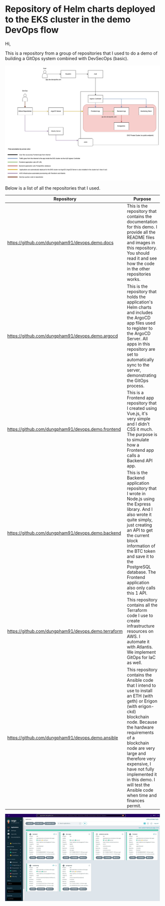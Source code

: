 # Repository of Helm charts deployed to the EKS cluster in the demo DevOps flow

Hi,

This is a repository from a group of repositories that I used to do a demo of building a GitOps system combined with DevSecOps (basic).

![devops-demo.jpg](./images/devops-demo.jpg)

Below is a list of all the repositories that I used.

| Repository | Purpose |
| ------ | ------ |
| https://github.com/dungpham91/devops.demo.docs | This is the repository that contains the documentation for this demo. I provide all the README files and images in this repository. You should read it and see how the code in the other repositories works. |
| https://github.com/dungpham91/devops.demo.argocd | This is the repository that holds the application's Helm charts and includes the ArgoCD app files used to register to the ArgoCD Server. All apps in this repository are set to automatically sync to the server, demonstrating the GitOps process. |
| https://github.com/dungpham91/devops.demo.frontend | This is a Frontend app repository that I created using Vue.js, it's very simple and I didn't CSS it much. The purpose is to simulate how a Frontend app calls a Backend API app. |
| https://github.com/dungpham91/devops.demo.backend | This is the Backend application repository that I wrote in Node.js using the Express library. And I also wrote it quite simply, just creating an API to get the current block information of the BTC token and save it to the PostgreSQL database. The Frontend application also only calls this 1 API. |
| https://github.com/dungpham91/devops.demo.terraform | This repository contains all the Terraform code I use to create infrastructure resources on AWS. I automate it with Atlantis. We implement GitOps for IaC as well. |
| https://github.com/dungpham91/devops.demo.ansible | This repository contains the Ansible code that I intend to use to install an ETH (with geth) or Erigon (with erigon-ckd) blockchain node. Because the hardware requirements of a blockchain node are very large and therefore very expensive, I have not fully implemented it in this demo. I will test the Ansible code when time and finances permit. |

![argocd-result.jpg](./images/argocd-result.jpg)
